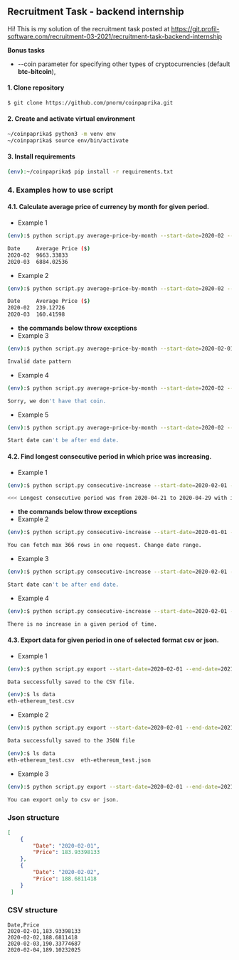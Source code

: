 ## Recruitment Task - backend internship

Hi!
This is my solution of the recruitment task posted at
https://git.profil-software.com/recruitment-03-2021/recruitment-task-backend-internship

**Bonus tasks**
  - --coin parameter for specifying other types of cryptocurrencies (default **btc-bitcoin**),


#### 1. Clone repository
```sh
$ git clone https://github.com/pnorm/coinpaprika.git
```

#### 2. Create and activate virtual environment
```sh
~/coinpaprika$ python3 -m venv env
~/coinpaprika$ source env/bin/activate
```
#### 3. Install requirements
```sh
(env):~/coinpaprika$ pip install -r requirements.txt
```
### 4. Examples how to use script

 #### 4.1. Calculate average price of currency by month for given period.
 - Example 1
```sh
(env):$ python script.py average-price-by-month --start-date=2020-02 --end-date=2020-03

Date 	 Average Price ($)
2020-02  9663.33833
2020-03  6884.02536
```
 - Example 2
```sh
(env):$ python script.py average-price-by-month --start-date=2020-02 --end-date=2020-03 --coin=eth-ethereum

Date 	 Average Price ($)
2020-02  239.12726
2020-03  160.41598
```
 -  **the commands below throw exceptions**
 - Example 3
```sh
(env):$ python script.py average-price-by-month --start-date=2020-02-01 --end-date=2020-03-01

Invalid date pattern
```
 - Example 4
```sh
(env):$ python script.py average-price-by-month --start-date=2020-02 --end-date=2020-03 --coin=eth-ether

Sorry, we don't have that coin.
```
 - Example 5
```sh
(env):$ python script.py average-price-by-month --start-date=2020-02 --end-date=2020-01

Start date can't be after end date.
```
#### 4.2. Find longest consecutive period in which price was increasing.
 - Example 1
```sh
(env):$ python script.py consecutive-increase --start-date=2020-02-01 --end-date=2021-01-01 --coin=eth-ethereum

<<< Longest consecutive period was from 2020-04-21 to 2020-04-29 with increase of $43.62 >>>
```
 - **the commands below throw exceptions**
 - Example 2
```sh
(env):$ python script.py consecutive-increase --start-date=2020-01-01 --end-date=2021-03-01

You can fetch max 366 rows in one request. Change date range.
```
 - Example 3
```sh
(env):$ python script.py consecutive-increase --start-date=2020-02-01 --end-date=2019-01-01 --coin=eth-ethereum

Start date can't be after end date.
```
 - Example 4
```sh
(env):$ python script.py consecutive-increase --start-date=2020-02-01 --end-date=2020-02-01 --coin=eth-ethereum

There is no increase in a given period of time.
```
#### 4.3. Export data for given period in one of selected format csv or json.
 - Example 1
```sh
(env):$ python script.py export --start-date=2020-02-01 --end-date=2021-01-01 --coin=eth-ethereum --format=csv --file=test

Data successfully saved to the CSV file.

(env):$ ls data
eth-ethereum_test.csv
```
 - Example 2
```sh
(env):$ python script.py export --start-date=2020-02-01 --end-date=2021-01-01 --coin=eth-ethereum --format=json --file=test

Data successfully saved to the JSON file

(env):$ ls data
eth-ethereum_test.csv  eth-ethereum_test.json
```
 - Example 3
```sh
(env):$ python script.py export --start-date=2020-02-01 --end-date=2021-01-01 --coin=eth-ethereum --format=txt --file=test

You can export only to csv or json.
```
### Json structure
```json
[
    {
        "Date": "2020-02-01",
        "Price": 183.93398133
    },
    {
        "Date": "2020-02-02",
        "Price": 188.6811418
    }
 ]
```

### CSV structure
```
Date,Price
2020-02-01,183.93398133
2020-02-02,188.6811418
2020-02-03,190.33774687
2020-02-04,189.10232025
```
